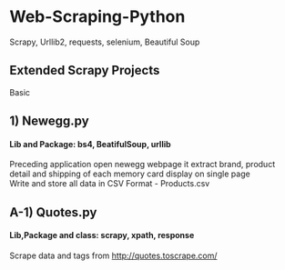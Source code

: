 # Web-Scraping-Python
Scrapy, Urllib2, requests, selenium, Beautiful Soup


## Extended Scrapy Projects
Basic 


## 1) Newegg.py
#### Lib and Package: bs4, BeatifulSoup, urllib
Preceding application open newegg webpage it extract brand, product detail
and shipping of each memory card display on single page  
Write and store all data in CSV Format - Products.csv  
## A-1) Quotes.py
#### Lib,Package and class: scrapy, xpath, response
Scrape data and tags from http://quotes.toscrape.com/
